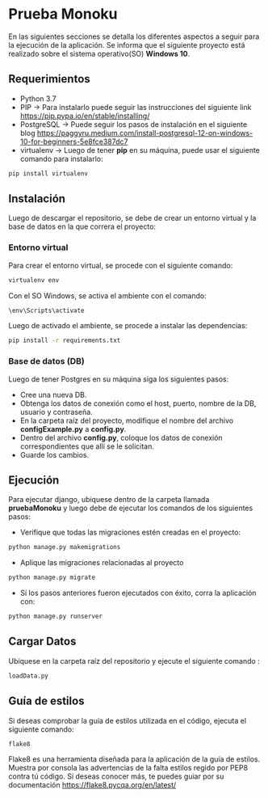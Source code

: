# Prueba Monoku
En las siguientes secciones se detalla los diferentes aspectos a seguir para la ejecución de la aplicación.  Se informa que el siguiente proyecto está realizado sobre el sistema operativo(SO) **Windows 10**.

## Requerimientos
* Python 3.7
* PIP -> Para instalarlo puede seguir las instrucciones del siguiente link <https://pip.pypa.io/en/stable/installing/>
* PostgreSQL -> Puede seguir los pasos de instalación en el siguiente blog <https://paggyru.medium.com/install-postgresql-12-on-windows-10-for-beginners-5e8fce387dc7>
* virtualenv -> Luego de tener **pip** en su máquina, puede usar el siguiente comando para instalarlo:
```bash
pip install virtualenv
```


## Instalación
Luego de descargar el repositorio, se debe de crear un entorno virtual y la base de datos en la que correra el proyecto:

### Entorno virtual
Para crear el entorno virtual, se procede con el siguiente comando:

```bash
virtualenv env
```

Con el SO Windows, se activa el ambiente con el comando:

```bash
\env\Scripts\activate
```

Luego de activado el ambiente, se procede a instalar las dependencias:

```bash
pip install -r requirements.txt
```

### Base de datos (DB)
Luego de tener Postgres en su máquina siga los siguientes pasos:
* Cree una nueva DB.
* Obtenga los datos de conexión como el host, puerto, nombre de la DB, usuario y contraseña.
* En la carpeta raíz del proyecto, modifique el nombre del archivo **configExample.py** a **config.py**.
* Dentro del archivo **config.py**, coloque los datos de conexión correspondientes que allí se le solicitan.
* Guarde los cambios.

## Ejecución
Para ejecutar django, ubiquese dentro de la carpeta llamada **pruebaMonoku** y luego debe de ejecutar los comandos de los siguientes pasos:

* Verifique que todas las migraciones estén creadas en el proyecto:
```bash
python manage.py makemigrations
```
* Aplique las migraciones relacionadas al proyecto
```bash
python manage.py migrate
```
* Sí los pasos anteriores fueron ejecutados con éxito, corra la aplicación con:
```bash
python manage.py runserver
```

## Cargar Datos
Ubíquese en la carpeta raíz del repositorio y ejecute el siguiente comando :
```bash
loadData.py
```

## Guía de estilos 
Si deseas comprobar la guía de estilos utilizada en el código, ejecuta el siguiente comando:
```bash
flake8
```
Flake8 es una herramienta diseñada para la aplicación de la guía de estilos. Muestra por consola las advertencias de la falta estilos regido por PEP8 contra tú código. Sí deseas conocer más, te puedes guiar por su documentación <https://flake8.pycqa.org/en/latest/>